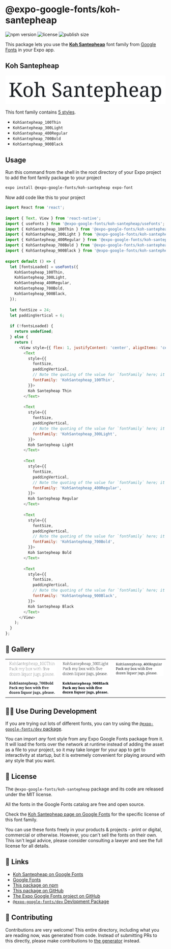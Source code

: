 # @expo-google-fonts/koh-santepheap

![npm version](https://flat.badgen.net/npm/v/@expo-google-fonts/koh-santepheap)
![license](https://flat.badgen.net/github/license/expo/google-fonts)
![publish size](https://flat.badgen.net/packagephobia/install/@expo-google-fonts/koh-santepheap)

This package lets you use the [**Koh Santepheap**](https://fonts.google.com/specimen/Koh+Santepheap) font family from [Google Fonts](https://fonts.google.com/) in your Expo app.

## Koh Santepheap

![Koh Santepheap](./font-family.png)

This font family contains [5 styles](#-gallery).

- `KohSantepheap_100Thin`
- `KohSantepheap_300Light`
- `KohSantepheap_400Regular`
- `KohSantepheap_700Bold`
- `KohSantepheap_900Black`

## Usage

Run this command from the shell in the root directory of your Expo project to add the font family package to your project
```sh
expo install @expo-google-fonts/koh-santepheap expo-font
```

Now add code like this to your project
```js
import React from 'react';

import { Text, View } from 'react-native';
import { useFonts } from '@expo-google-fonts/koh-santepheap/useFonts';
import { KohSantepheap_100Thin } from '@expo-google-fonts/koh-santepheap/100Thin';
import { KohSantepheap_300Light } from '@expo-google-fonts/koh-santepheap/300Light';
import { KohSantepheap_400Regular } from '@expo-google-fonts/koh-santepheap/400Regular';
import { KohSantepheap_700Bold } from '@expo-google-fonts/koh-santepheap/700Bold';
import { KohSantepheap_900Black } from '@expo-google-fonts/koh-santepheap/900Black';

export default () => {
  let [fontsLoaded] = useFonts({
    KohSantepheap_100Thin,
    KohSantepheap_300Light,
    KohSantepheap_400Regular,
    KohSantepheap_700Bold,
    KohSantepheap_900Black,
  });

  let fontSize = 24;
  let paddingVertical = 6;

  if (!fontsLoaded) {
    return undefined;
  } else {
    return (
      <View style={{ flex: 1, justifyContent: 'center', alignItems: 'center' }}>
        <Text
          style={{
            fontSize,
            paddingVertical,
            // Note the quoting of the value for `fontFamily` here; it expects a string!
            fontFamily: 'KohSantepheap_100Thin',
          }}>
          Koh Santepheap Thin
        </Text>

        <Text
          style={{
            fontSize,
            paddingVertical,
            // Note the quoting of the value for `fontFamily` here; it expects a string!
            fontFamily: 'KohSantepheap_300Light',
          }}>
          Koh Santepheap Light
        </Text>

        <Text
          style={{
            fontSize,
            paddingVertical,
            // Note the quoting of the value for `fontFamily` here; it expects a string!
            fontFamily: 'KohSantepheap_400Regular',
          }}>
          Koh Santepheap Regular
        </Text>

        <Text
          style={{
            fontSize,
            paddingVertical,
            // Note the quoting of the value for `fontFamily` here; it expects a string!
            fontFamily: 'KohSantepheap_700Bold',
          }}>
          Koh Santepheap Bold
        </Text>

        <Text
          style={{
            fontSize,
            paddingVertical,
            // Note the quoting of the value for `fontFamily` here; it expects a string!
            fontFamily: 'KohSantepheap_900Black',
          }}>
          Koh Santepheap Black
        </Text>
      </View>
    );
  }
};

```

## 🔡 Gallery


||||
|-|-|-|
|![KohSantepheap_100Thin](.//100Thin/KohSantepheap_100Thin.ttf.png)|![KohSantepheap_300Light](.//300Light/KohSantepheap_300Light.ttf.png)|![KohSantepheap_400Regular](.//400Regular/KohSantepheap_400Regular.ttf.png)||
|![KohSantepheap_700Bold](.//700Bold/KohSantepheap_700Bold.ttf.png)|![KohSantepheap_900Black](.//900Black/KohSantepheap_900Black.ttf.png)|||


## 👩‍💻 Use During Development

If you are trying out lots of different fonts, you can try using the [`@expo-google-fonts/dev` package](https://github.com/expo/google-fonts/tree/master/font-packages/dev#readme).

You can import *any* font style from any Expo Google Fonts package from it. It will load the fonts
over the network at runtime instead of adding the asset as a file to your project, so it may take longer
for your app to get to interactivity at startup, but it is extremely convenient
for playing around with any style that you want.

## 📖 License

The `@expo-google-fonts/koh-santepheap` package and its code are released under the MIT license.

All the fonts in the Google Fonts catalog are free and open source.

Check the [Koh Santepheap page on Google Fonts](https://fonts.google.com/specimen/Koh+Santepheap) for the specific license of this font family.

You can use these fonts freely in your products & projects - print or digital, commercial or otherwise. However, you can't sell the fonts on their own. This isn't legal advice, please consider consulting a lawyer and see the full license for all details.

## 🔗 Links

- [Koh Santepheap on Google Fonts](https://fonts.google.com/specimen/Koh+Santepheap)
- [Google Fonts](https://fonts.google.com/)
- [This package on npm](https://www.npmjs.com/package/@expo-google-fonts/koh-santepheap)
- [This package on GitHub](https://github.com/expo/google-fonts/tree/master/font-packages/koh-santepheap)
- [The Expo Google Fonts project on GitHub](https://github.com/expo/google-fonts)
- [`@expo-google-fonts/dev` Devlopment Package](https://github.com/expo/google-fonts/tree/master/font-packages/dev)

## 🤝 Contributing

Contributions are very welcome! This entire directory, including what you are reading now, was generated from code. Instead of submitting PRs to this directly, please make contributions to [the generator](https://github.com/expo/google-fonts/tree/master/packages/generator) instead.
